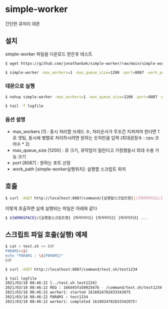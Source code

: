 # simple-worker
간단한 큐처리 데몬

## 설치
simple-worker 파일을 다운로드 받은후 테스트
```bash
$ wget https://github.com/jonathanbak/simple-worker/raw/main/simple-worker && chmod 755 simple-worker

$ simple-worker -max_workers=1 -max_queue_size=1200 -port=8087 -work_path=${WORKSPACE}
```

### 데몬으로 실행
```bash
$ nohup simple-worker -max_workers=1 -max_queue_size=1200 -port=8087 -work_path=${WORKSPACE} >> logfile 2>&1&

$ tail -f logfile
```


### 옵션 설명
  - max_workers [1] : 동시 처리할 쓰레드 수, 처리순서가 무조건 지켜져야 한다면 1로 셋팅, 동시에 병렬로 처리하시려면 원하는 숫자만큼 입력 (최대권장수 : cpu 코어수 * 2)
  - max_queue_size [1200] : 큐 크기, 큐작업이 밀린다고 가정했을시 최대 수용 가능 크기
  - port [8087] : 원하는 포트 선정
  - work_path [simple-worker실행위치]: 실행할 스크립트 위치
  
## 호출
```bash
$ curl -XGET http://localhost:8087/command/{실행할스크립트명}[/{파라미터1}/{파라미터2}/{파라미터3}...]
```
이렇게 호출하면 실제 실행되는 파일은 아래와 같다
```bash
$ ${WORKSPACE}/{실행할스크립트명} {파라미터1} {파라미터2} {파라미터3} ...
```

## 스크립트 파일 호출(실행) 예제
```bash
$ cat > test.sh << EOF
PARAM1=\$1
echo "PARAM1 : \${PARAM1}"
EOF

$ curl -XGET http://localhost:8087/command/test.sh/test1234

$ tail logfile
2021/03/18 08:46:22 [../test.sh test1234]
2021/03/18 08:46:22 REQ : 166d45fa5902567b - /command/test.sh/test1234
2021/03/18 08:46:22 worker1: started 1616024782833342075
2021/03/18 08:46:22 PARAM1 : test1234
2021/03/18 08:46:22 worker1: completed 1616024782833342075!
```

